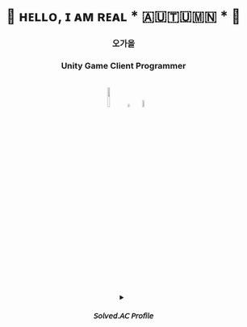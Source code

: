<div align=center> 

# 🍁 ​ʜᴇʟʟᴏ, ɪ ᴀᴍ ʀᴇᴀʟ \* 🇦​​🇺​​🇹​​🇺​​🇲​​🇳​ \* 🍁
### 오가을

### Unity Game Client Programmer
<br/>


<img src="https://img.shields.io/badge/Unity-0E1128?style=for-the-badge&logo=unity&logoColor=white" width="10%">

<img src="https://img.shields.io/badge/-C%23-000000?logo=Csharp&style=flat&logoColor=white" width="4%">

<img src="https://img.shields.io/badge/C++-0E1128?style=for-the-badge&logo=c++&logoColor=white" width="6%">

<br/>
<br/>

<details>
<summary>
    
#### 𝘚𝘰𝘭𝘷𝘦𝘥.𝘈𝘊 𝘗𝘳𝘰𝘧𝘪𝘭𝘦
</summary>

[![Solved.ac프로필](http://mazassumnida.wtf/api/v2/generate_badge?boj=ogy1004)](https://solved.ac/ogy1004)
</details>

</div>
